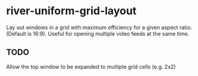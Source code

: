 # river-uniform-grid-layout

Lay out windows in a grid with maximum efficiency for a given aspect ratio.
(Default is 16:9). Useful for opening multiple video feeds at the same time.

## TODO

Allow the top window to be expanded to multiple grid cells (e.g. 2x2)
